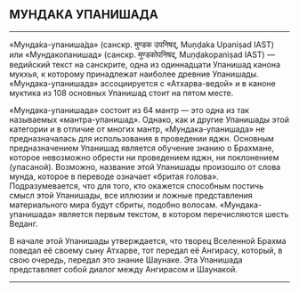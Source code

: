 ## МУНДАКА УПАНИШАДА


---
«Мунда́ка-упаниша́да» (санскр. मुण्डक उपनिषद्, Muṇḍaka Upaniṣad IAST) или «Мундакопанишад» (санскр. मुण्डकोपनिषद्, Muṇḍakopaniṣad IAST) — ведийский текст на санскрите, одна из одиннадцати Упанишад канона мукхья, к которому принадлежат наиболее древние Упанишады. «Мундака-упанишада» ассоциируется с «Атхарва-ведой» и в каноне муктика из 108 основных Упанишад стоит на пятом месте.

«Мундака-упанишада» состоит из 64 мантр — это одна из так называемых «мантра-упанишад». Однако, как и другие Упанишады этой категории и в отличие от многих мантр, «Мундака-упанишада» не предназначалась для использования в проведении яджн. Основным предназначением Упанишад является обучение знанию о Брахмане, которое невозможно обрести ни проведением яджн, ни поклонением (упасаной). Возможно, название этой Упанишады произошло от слова мунда, которое в переводе означает «бритая голова». Подразумевается, что для того, кто окажется способным постичь смысл этой Упанишады, все иллюзии и ложные представления материального мира будут сбриты, подобно волосам. «Мундака-упанишада» является первым текстом, в котором перечисляются шесть Веданг.

В начале этой Упанишады утверждается, что творец Вселенной Брахма поведал её своему сыну Атхарве, тот передал её Ангирасу, который, в свою очередь, передал это знание Шаунаке. Эта Упанишада представляет собой диалог между Ангирасом и Шаунакой.

---
